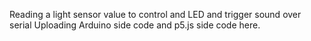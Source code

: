 Reading a light sensor value to control and LED and trigger sound over serial
Uploading Arduino side code and p5.js side code here.
